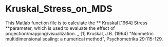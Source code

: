 # Kruskal_Stress_on_MDS

This Matlab function file is to calculate the ** Kruskal [1964] Stress **parameter, which is used to evaluate the effect of projection/mapping/visualization.
_
[1] Kruskal, J.B. (1964) "Nonmetric multidimensional scaling: a numerical method", Psychometrika 29:115-129.
